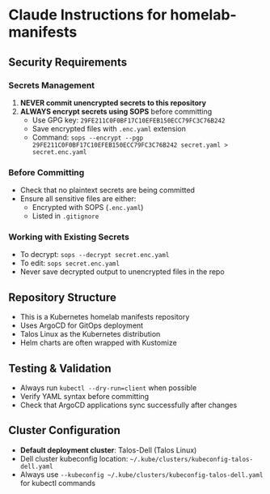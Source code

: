 # Claude Instructions for homelab-manifests

## Security Requirements

### Secrets Management
1. **NEVER commit unencrypted secrets to this repository**
2. **ALWAYS encrypt secrets using SOPS** before committing
   - Use GPG key: `29FE211C0F0BF17C10EFEB150ECC79FC3C76B242`
   - Save encrypted files with `.enc.yaml` extension
   - Command: `sops --encrypt --pgp 29FE211C0F0BF17C10EFEB150ECC79FC3C76B242 secret.yaml > secret.enc.yaml`

### Before Committing
- Check that no plaintext secrets are being committed
- Ensure all sensitive files are either:
  - Encrypted with SOPS (`.enc.yaml`)
  - Listed in `.gitignore`

### Working with Existing Secrets
- To decrypt: `sops --decrypt secret.enc.yaml`
- To edit: `sops secret.enc.yaml`
- Never save decrypted output to unencrypted files in the repo

## Repository Structure
- This is a Kubernetes homelab manifests repository
- Uses ArgoCD for GitOps deployment
- Talos Linux as the Kubernetes distribution
- Helm charts are often wrapped with Kustomize

## Testing & Validation
- Always run `kubectl --dry-run=client` when possible
- Verify YAML syntax before committing
- Check that ArgoCD applications sync successfully after changes

## Cluster Configuration
- **Default deployment cluster**: Talos-Dell (Talos Linux)
- Dell cluster kubeconfig location: `~/.kube/clusters/kubeconfig-talos-dell.yaml`
- Always use `--kubeconfig ~/.kube/clusters/kubeconfig-talos-dell.yaml` for kubectl commands